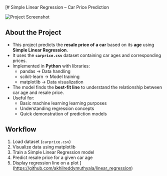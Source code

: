 [#  Simple Linear Regression – Car Price Prediction

![Project Screenshot](image.png)

##  About the Project
- This project predicts the **resale price of a car** based on its **age** using **Simple Linear Regression**.
- It uses the **`carprice.csv`** dataset containing car ages and corresponding prices.
- Implemented in **Python** with libraries:
  - pandas → Data handling
  - scikit-learn → Model training
  - matplotlib → Data visualization
- The model finds the **best-fit line** to understand the relationship between car age and resale price.
- Useful for:
  - Basic machine learning learning purposes
  - Understanding regression concepts
  - Quick demonstration of prediction models

##  Workflow
1. Load dataset (`carprice.csv`)
2. Visualize data using matplotlib
3. Train a Simple Linear Regression model
4. Predict resale price for a given car age
5. Display regression line on a plot
](https://github.com/akhilreddymuthyala/linear_regression)
